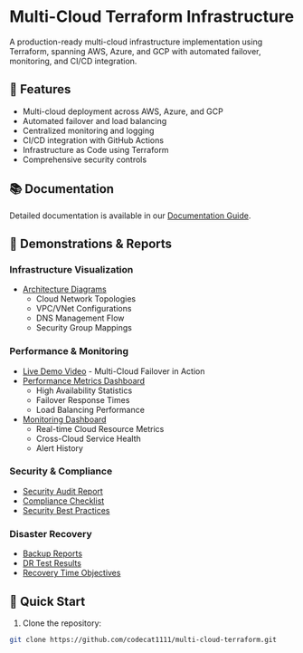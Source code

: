 # Multi-Cloud Terraform Infrastructure

A production-ready multi-cloud infrastructure implementation using Terraform, spanning AWS, Azure, and GCP with automated failover, monitoring, and CI/CD integration.

## 🌟 Features

- Multi-cloud deployment across AWS, Azure, and GCP
- Automated failover and load balancing
- Centralized monitoring and logging
- CI/CD integration with GitHub Actions
- Infrastructure as Code using Terraform
- Comprehensive security controls

## 📚 Documentation

Detailed documentation is available in our [Documentation Guide](Documentation.md).

## 🎥 Demonstrations & Reports

### Infrastructure Visualization
- [Architecture Diagrams](docs/diagrams/README.md)
  - Cloud Network Topologies
  - VPC/VNet Configurations
  - DNS Management Flow
  - Security Group Mappings

### Performance & Monitoring
- [Live Demo Video](docs/demo/failover-demo.mp4) - Multi-Cloud Failover in Action
- [Performance Metrics Dashboard](docs/metrics/README.md)
  - High Availability Statistics
  - Failover Response Times
  - Load Balancing Performance
- [Monitoring Dashboard](docs/monitoring/README.md)
  - Real-time Cloud Resource Metrics
  - Cross-Cloud Service Health
  - Alert History

### Security & Compliance
- [Security Audit Report](docs/security/audit-report.pdf)
- [Compliance Checklist](docs/security/compliance-checklist.md)
- [Security Best Practices](docs/security/best-practices.md)

### Disaster Recovery
- [Backup Reports](docs/dr/backup-reports.md)
- [DR Test Results](docs/dr/test-results.md)
- [Recovery Time Objectives](docs/dr/rto-rpo.md)

## 🚀 Quick Start

1. Clone the repository:
```bash
git clone https://github.com/codecat1111/multi-cloud-terraform.git
